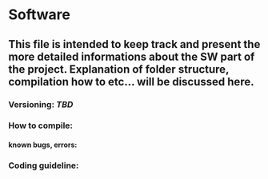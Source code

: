 # Software

This file is intended to keep track and present the more detailed informations about the SW part of the project.
Explanation of folder structure, compilation how to etc... will be discussed here.
---
### Versioning: *TBD*

### How to compile:

#### known bugs, errors:

### Coding guideline:
